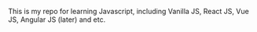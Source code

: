 This is my repo for learning Javascript, including Vanilla JS, React JS, Vue JS, Angular JS (later) and etc.
